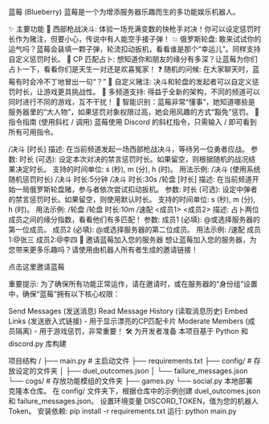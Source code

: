 
蓝莓 (Blueberry) 
蓝莓是一个为增添服务器乐趣而生的多功能娱乐机器人。

✨ 主要功能
🤠 西部枪战决斗: 体验一场充满变数的快枪手对决！你可以设定惩罚时长作为赌注，但要小心，传说中有人能空手接子弹！
💥 俄罗斯轮盘: 敢来试试你的运气吗？蓝莓会装填一颗子弹，轮流扣动扳机，看看谁是那个“幸运儿”。同样支持自定义惩罚时长。
💖 CP 匹配占卜: 想知道你和朋友的缘分有多深？让蓝莓为你们占卜一下，看看你们是天生一对还是欢喜冤家！
❓ 随机的问候: 在大家聊天时，蓝莓有时会冷不丁地冒出一句“？”
🔧 自定义赌注: 决斗和轮盘的发起者可以自定义惩罚时长，让游戏更具挑战性。
🏢 多频道支持: 得益于全新的架构，不同的频道可以同时进行不同的游戏，互不干扰！
👑 智能识别：蓝莓非常“懂事”，她知道哪些是服务器里的“大人物”，如果惩罚对象权限过高，她会用风趣的方式“豁免”惩罚。
📖 指令指南 (使用斜杠 / 调用)
蓝莓使用 Discord 的斜杠指令，只需输入 / 即可看到所有可用指令。

/决斗 [时长]
描述: 在当前频道发起一场西部枪战决斗，等待另一位勇者应战。
参数:
时长 (可选): 设定本次对决的禁言惩罚时长。如果留空，则根据随机的战况结果决定时长。
支持的时间单位: s (秒), m (分), h (时)。
用法示例:
/决斗 (使用系统随机惩罚时长)
/决斗 时长:5分钟
/决斗 时长:30s
/轮盘 [时长]
描述: 在当前频道开始一局俄罗斯轮盘赌，参与者依次尝试扣动扳机。
参数:
时长 (可选): 设定中弹者的禁言惩罚时长。如果留空，则使用默认时长。
支持的时间单位: s (秒), m (分), h (时)。
用法示例:
/轮盘
/轮盘 时长:10m
/速配 <成员1> <成员2>
描述: 占卜两位成员之间的缘分指数，看看他们有多匹配！
参数:
成员1 (必填): @或选择服务器的第一位成员。
成员2 (必填): @或选择服务器的第二位成员。
用法示例:
/速配 成员1:@张三 成员2:@李四
💌 邀请蓝莓加入您的服务器
想让蓝莓加入您的服务器，为您带来更多乐趣吗？请使用由机器人所有者生成的邀请链接！

点击这里邀请蓝莓

重要提示: 为了确保所有功能正常运作，请在邀请时，或在服务器的“身份组”设置中，确保“蓝莓”拥有以下核心权限：

Send Messages (发送消息)
Read Message History (读取消息历史)
Embed Links (发送嵌入式链接) - 用于显示漂亮的CP匹配卡片
Moderate Members (成员隔离) - 用于游戏惩罚，非常重要！
🛠️ 为开发者准备
本项目基于 Python 和 discord.py 库构建

项目结构
/
├── main.py              # 主启动文件
├── requirements.txt
├── config/              # 存放设定的文件夹
│   ├── duel_outcomes.json
│   └── failure_messages.json
└── cogs/                # 存放功能模组的文件夹
    ├── games.py
    └── social.py
本地部署
克隆本仓库。
在 config/ 文件夹下，根据仓库中的示例创建 duel_outcomes.json 和 failure_messages.json。
设置环境变量 DISCORD_TOKEN，值为您的机器人Token。
安装依赖: pip install -r requirements.txt
运行: python main.py
